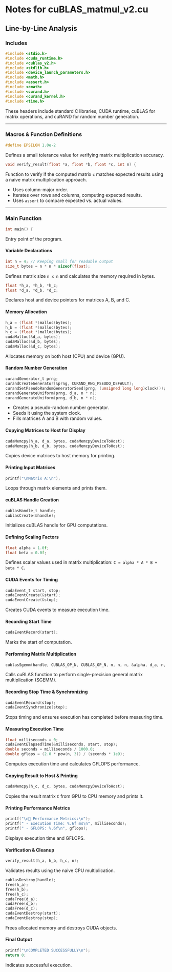 # Notes for cuBLAS_matmul_v2.cu

## Line-by-Line Analysis

### Includes
```c
#include <stdio.h>
#include <cuda_runtime.h>
#include <cublas_v2.h>
#include <stdlib.h>
#include <device_launch_parameters.h>
#include <math.h>
#include <assert.h>
#include <cmath>
#include <curand.h>
#include <curand_kernel.h>
#include <time.h>
```
These headers include standard C libraries, CUDA runtime, cuBLAS for matrix operations, and cuRAND for random number generation.

---

### Macros & Function Definitions
```c
#define EPSILON 1.0e-2
```
Defines a small tolerance value for verifying matrix multiplication accuracy.

```c
void verify_result(float *a, float *b, float *c, int n) {
```
Function to verify if the computed matrix `c` matches expected results using a naive matrix multiplication approach.

- Uses column-major order.
- Iterates over rows and columns, computing expected results.
- Uses `assert` to compare expected vs. actual values.

---

### Main Function
```c
int main() {
```
Entry point of the program.

#### Variable Declarations
```c
int n = 4; // Keeping small for readable output
size_t bytes = n * n * sizeof(float);
```
Defines matrix size `n x n` and calculates the memory required in bytes.

```c
float *h_a, *h_b, *h_c;
float *d_a, *d_b, *d_c;
```
Declares host and device pointers for matrices A, B, and C.

#### Memory Allocation
```c
h_a = (float *)malloc(bytes);
h_b = (float *)malloc(bytes);
h_c = (float *)malloc(bytes);
cudaMalloc(&d_a, bytes);
cudaMalloc(&d_b, bytes);
cudaMalloc(&d_c, bytes);
```
Allocates memory on both host (CPU) and device (GPU).

#### Random Number Generation
```c
curandGenerator_t prng;
curandCreateGenerator(&prng, CURAND_RNG_PSEUDO_DEFAULT);
curandSetPseudoRandomGeneratorSeed(prng, (unsigned long long)clock());
curandGenerateUniform(prng, d_a, n * n);
curandGenerateUniform(prng, d_b, n * n);
```
- Creates a pseudo-random number generator.
- Seeds it using the system clock.
- Fills matrices A and B with random values.

#### Copying Matrices to Host for Display
```c
cudaMemcpy(h_a, d_a, bytes, cudaMemcpyDeviceToHost);
cudaMemcpy(h_b, d_b, bytes, cudaMemcpyDeviceToHost);
```
Copies device matrices to host memory for printing.

#### Printing Input Matrices
```c
printf("\nMatrix A:\n");
```
Loops through matrix elements and prints them.

#### cuBLAS Handle Creation
```c
cublasHandle_t handle;
cublasCreate(&handle);
```
Initializes cuBLAS handle for GPU computations.

#### Defining Scaling Factors
```c
float alpha = 1.0f;
float beta = 0.0f;
```
Defines scalar values used in matrix multiplication: `C = alpha * A * B + beta * C`.

#### CUDA Events for Timing
```c
cudaEvent_t start, stop;
cudaEventCreate(&start);
cudaEventCreate(&stop);
```
Creates CUDA events to measure execution time.

#### Recording Start Time
```c
cudaEventRecord(start);
```
Marks the start of computation.

#### Performing Matrix Multiplication
```c
cublasSgemm(handle, CUBLAS_OP_N, CUBLAS_OP_N, n, n, n, &alpha, d_a, n, d_b, n, &beta, d_c, n);
```
Calls cuBLAS function to perform single-precision general matrix multiplication (SGEMM).

#### Recording Stop Time & Synchronizing
```c
cudaEventRecord(stop);
cudaEventSynchronize(stop);
```
Stops timing and ensures execution has completed before measuring time.

#### Measuring Execution Time
```c
float milliseconds = 0;
cudaEventElapsedTime(&milliseconds, start, stop);
double seconds = milliseconds / 1000.0;
double gflops = (2.0 * pow(n, 3)) / (seconds * 1e9);
```
Computes execution time and calculates GFLOPS performance.

#### Copying Result to Host & Printing
```c
cudaMemcpy(h_c, d_c, bytes, cudaMemcpyDeviceToHost);
```
Copies the result matrix `C` from GPU to CPU memory and prints it.

#### Printing Performance Metrics
```c
printf("\n🚀 Performance Metrics:\n");
printf(" - Execution Time: %.6f ms\n", milliseconds);
printf(" - GFLOPS: %.6f\n", gflops);
```
Displays execution time and GFLOPS.

#### Verification & Cleanup
```c
verify_result(h_a, h_b, h_c, n);
```
Validates results using the naive CPU multiplication.

```c
cublasDestroy(handle);
free(h_a);
free(h_b);
free(h_c);
cudaFree(d_a);
cudaFree(d_b);
cudaFree(d_c);
cudaEventDestroy(start);
cudaEventDestroy(stop);
```
Frees allocated memory and destroys CUDA objects.

#### Final Output
```c
printf("\nCOMPLETED SUCCESSFULLY\n");
return 0;
```
Indicates successful execution.

